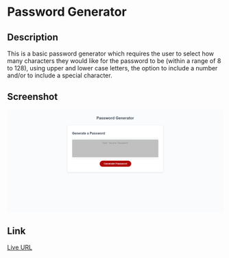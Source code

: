 # Password Generator

## Description

This is a basic password generator which requires the user to select how many characters they would like for the password to be (within a range of 8 to 128), using upper and lower case letters, the option to include a number and/or to include a special character. 

## Screenshot

![ Password generator](./assets/images/Password-Generator.png)


## Link 

[Live URL](https://phoenixpyra7.github.io/password-generator/)






